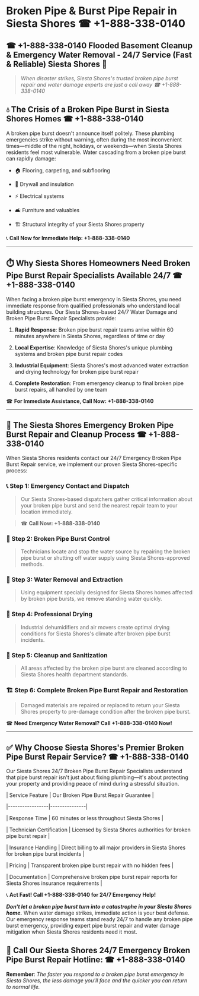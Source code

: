 # Broken Pipe & Burst Pipe Repair in Siesta Shores ☎ +1-888-338-0140  
## ☎ +1-888-338-0140 Flooded Basement Cleanup & Emergency Water Removal - 24/7 Service (Fast & Reliable) Siesta Shores 🚨  

> *When disaster strikes, Siesta Shores's trusted broken pipe burst repair and water damage experts are just a call away ☎ +1-888-338-0140*  

## 💧 The Crisis of a Broken Pipe Burst in Siesta Shores Homes ☎ +1-888-338-0140  

A broken pipe burst doesn't announce itself politely. These plumbing emergencies strike without warning, often during the most inconvenient times—middle of the night, holidays, or weekends—when Siesta Shores residents feel most vulnerable. Water cascading from a broken pipe burst can rapidly damage:  

* 🏠 Flooring, carpeting, and subflooring  
* 🧱 Drywall and insulation  
* ⚡ Electrical systems  
* 🛋️ Furniture and valuables  
* 🏗️ Structural integrity of your Siesta Shores property  

📞 **Call Now for Immediate Help: +1-888-338-0140**  

---  

## ⏱️ Why Siesta Shores Homeowners Need Broken Pipe Burst Repair Specialists Available 24/7 ☎ +1-888-338-0140  

When facing a broken pipe burst emergency in Siesta Shores, you need immediate response from qualified professionals who understand local building structures. Our Siesta Shores-based 24/7 Water Damage and Broken Pipe Burst Repair Specialists provide:  

1. **Rapid Response**: Broken pipe burst repair teams arrive within 60 minutes anywhere in Siesta Shores, regardless of time or day  
2. **Local Expertise**: Knowledge of Siesta Shores's unique plumbing systems and broken pipe burst repair codes  
3. **Industrial Equipment**: Siesta Shores's most advanced water extraction and drying technology for broken pipe burst repair  
4. **Complete Restoration**: From emergency cleanup to final broken pipe burst repairs, all handled by one team  

☎ **For Immediate Assistance, Call Now: +1-888-338-0140**  

---  

## 🔧 The Siesta Shores Emergency Broken Pipe Burst Repair and Cleanup Process ☎ +1-888-338-0140  

When Siesta Shores residents contact our 24/7 Emergency Broken Pipe Burst Repair service, we implement our proven Siesta Shores-specific process:  

### 📞 Step 1: Emergency Contact and Dispatch  
> Our Siesta Shores-based dispatchers gather critical information about your broken pipe burst and send the nearest repair team to your location immediately.  
> ☎ **Call Now: +1-888-338-0140**  

### 🚿 Step 2: Broken Pipe Burst Control  
> Technicians locate and stop the water source by repairing the broken pipe burst or shutting off water supply using Siesta Shores-approved methods.  

### 🌊 Step 3: Water Removal and Extraction  
> Using equipment specially designed for Siesta Shores homes affected by broken pipe bursts, we remove standing water quickly.  

### 💨 Step 4: Professional Drying  
> Industrial dehumidifiers and air movers create optimal drying conditions for Siesta Shores's climate after broken pipe burst incidents.  

### 🧼 Step 5: Cleanup and Sanitization  
> All areas affected by the broken pipe burst are cleaned according to Siesta Shores health department standards.  

### 🏗️ Step 6: Complete Broken Pipe Burst Repair and Restoration  
> Damaged materials are repaired or replaced to return your Siesta Shores property to pre-damage condition after the broken pipe burst.  

☎ **Need Emergency Water Removal? Call +1-888-338-0140 Now!**  

---  

## ✅ Why Choose Siesta Shores's Premier Broken Pipe Burst Repair Service? ☎ +1-888-338-0140  

Our Siesta Shores 24/7 Broken Pipe Burst Repair Specialists understand that pipe burst repair isn't just about fixing plumbing—it's about protecting your property and providing peace of mind during a stressful situation.  

| Service Feature | Our Broken Pipe Burst Repair Guarantee |  
|-----------------|---------------|  
| Response Time | 60 minutes or less throughout Siesta Shores |  
| Technician Certification | Licensed by Siesta Shores authorities for broken pipe burst repair |  
| Insurance Handling | Direct billing to all major providers in Siesta Shores for broken pipe burst incidents |  
| Pricing | Transparent broken pipe burst repair with no hidden fees |  
| Documentation | Comprehensive broken pipe burst repair reports for Siesta Shores insurance requirements |  

📞 **Act Fast! Call +1-888-338-0140 for 24/7 Emergency Help!**  

***Don't let a broken pipe burst turn into a catastrophe in your Siesta Shores home.*** When water damage strikes, immediate action is your best defense. Our emergency response teams stand ready 24/7 to handle any broken pipe burst emergency, providing expert pipe burst repair and water damage mitigation when Siesta Shores residents need it most.  

## 📱 Call Our Siesta Shores 24/7 Emergency Broken Pipe Burst Repair Hotline: ☎ +1-888-338-0140  

**Remember**: *The faster you respond to a broken pipe burst emergency in Siesta Shores, the less damage you'll face and the quicker you can return to normal life.*